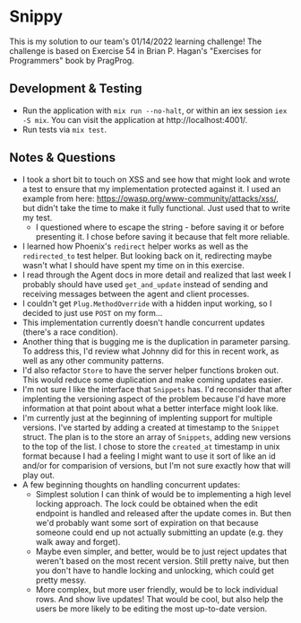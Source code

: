 # Snippy

This is my solution to our team's 01/14/2022 learning challenge! The challenge
is based on Exercise 54 in Brian P. Hagan's "Exercises for Programmers" book by
PragProg.

## Development & Testing

- Run the application with `mix run --no-halt`, or within an iex session
  `iex -S mix`. You can visit the application at http://localhost:4001/.
- Run tests via `mix test`.

## Notes & Questions

- I took a short bit to touch on XSS and see how that might look and wrote a
  test to ensure that my implementation protected against it. I used an example
  from here: https://owasp.org/www-community/attacks/xss/, but didn't take the
  time to make it fully functional. Just used that to write my test.
  - I questioned where to escape the string - before saving it or before
    presenting it. I chose before saving it because that felt more reliable.
- I learned how Phoenix's `redirect` helper works as well as the `redirected_to`
 test helper. But looking back on it, redirecting maybe wasn't what I should
 have spent my time on in this exercise.
- I read through the Agent docs in more detail and realized that last week I
  probably should have used `get_and_update` instead of sending and receiving
  messages between the agent and client processes.
- I couldn't get `Plug.MethodOverride` with a hidden input working, so I decided
  to just use `POST` on my form...
- This implementation currently doesn't handle concurrent updates (there's a
  race condition).
- Another thing that is bugging me is the duplication in parameter parsing. To
  address this, I'd review what Johnny did for this in recent work, as well as
  any other community patterns.
- I'd also refactor `Store` to have the server helper functions broken out. This
  would reduce some duplication and make coming updates easier.
- I'm not sure I like the interface that `Snippets` has. I'd reconsider that
  after implenting the versioning aspect of the problem because I'd have more
  information at that point about what a better interface might look like.
- I'm currently just at the beginning of implenting support for multiple
  versions. I've started by adding a created at timestamp to the `Snippet`
  struct. The plan is to the store an array of `Snippets`, adding new versions
  to the top of the list. I chose to store the `created_at` timestamp in unix
  format because I had a feeling I might want to use it sort of like an id
  and/or for comparision of versions, but I'm not sure exactly how that will
  play out.
- A few beginning thoughts on handling concurrent updates:
  - Simplest solution I can think of would be to implementing a high level
    locking approach. The lock could be obtained when the edit endpoint is
    handled and released after the update comes in. But then we'd probably want
    some sort of expiration on that because someone could end up not actually
    submitting an update (e.g. they walk away and forget).
  - Maybe even simpler, and better, would be to just reject updates that weren't
    based on the most recent version. Still pretty naive, but then you don't
    have to handle locking and unlocking, which could get pretty messy.
  - More complex, but more user friendly, would be to lock individual rows. And
    show live updates! That would be cool, but also help the users be more
    likely to be editing the most up-to-date version.
